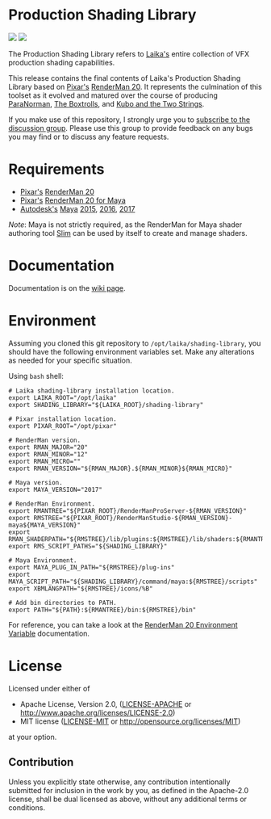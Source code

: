 # Production Shading Library

[![](https://img.shields.io/badge/License-Apache%202.0-blue.svg)](LICENSE-APACHE)
[![](https://img.shields.io/badge/License-MIT-blue.svg)](LICENSE-MIT)

The Production Shading Library refers to [Laika's](https://www.laika.com) entire collection of VFX production shading capabilities.

This release contains the final contents of Laika's Production Shading Library based on [Pixar's](https://www.pixar.com) [RenderMan 20](https://renderman.pixar.com/resources/RenderMan_20/home.html).
It represents the culmination of this toolset as it evolved and matured over the course of producing 
[ParaNorman](https://laika.com/our-films/paranorman), 
[The Boxtrolls](https://laika.com/our-films/boxtrolls),
and [Kubo and the Two Strings](https://laika.com/our-films/kubo).

If you make use of this repository, I strongly urge you to [subscribe to the discussion group](https://groups.google.com/group/laikastudios-shading-library). Please use this group to provide feedback on any bugs you may find or to discuss any feature requests.

# Requirements
* [Pixar's](https://www.pixar.com) [RenderMan 20](https://renderman.pixar.com/resources/RenderMan_20/home.html)
* [Pixar's](https://www.pixar.com) [RenderMan 20 for Maya](https://renderman.pixar.com/resources/RenderMan_20/RMS_101.html)
* [Autodesk's](https://www.autodesk.com) [Maya](https://www.autodesk.com/products/maya/overview) [2015](https://knowledge.autodesk.com/support/maya/downloads/caas/downloads/content/autodesk-maya-2015-service-pack-6.html), [2016](https://knowledge.autodesk.com/support/maya/downloads/caas/downloads/content/maya-2016-service-pack-6.html), [2017](https://help.autodesk.com/view/MAYAUL/2017/ENU/)

*Note*: Maya is not strictly required, as the RenderMan for Maya shader authoring tool [Slim](https://renderman.pixar.com/resources/RenderMan_20/slimGettingStarted.html) can be used by itself to create and manage shaders.

# Documentation
Documentation is on the [wiki page](https://github.com/LaikaStudios/shading-library/wiki/prman_20.Home).

# Environment
Assuming you cloned this git repository to `/opt/laika/shading-library`, you should have the following environment variables set. Make any alterations as needed for your specific situation.

Using `bash` shell:

    # Laika shading-library installation location.
    export LAIKA_ROOT="/opt/laika"
    export SHADING_LIBRARY="${LAIKA_ROOT}/shading-library"

    # Pixar installation location.
    export PIXAR_ROOT="/opt/pixar"

    # RenderMan version.
    export RMAN_MAJOR="20"
    export RMAN_MINOR="12"
    export RMAN_MICRO=""
    export RMAN_VERSION="${RMAN_MAJOR}.${RMAN_MINOR}${RMAN_MICRO}"

    # Maya version.
    export MAYA_VERSION="2017"

    # RenderMan Environment.
    export RMANTREE="${PIXAR_ROOT}/RenderManProServer-${RMAN_VERSION}"
    export RMSTREE="${PIXAR_ROOT}/RenderManStudio-${RMAN_VERSION}-maya${MAYA_VERSION}"
    export RMAN_SHADERPATH="${RMSTREE}/lib/plugins:${RMSTREE}/lib/shaders:${RMANTREE}/lib/shaders:${RMANTREE}/lib/rsl/shaders"
    export RMS_SCRIPT_PATHS="${SHADING_LIBRARY}"

    # Maya Environment.
    export MAYA_PLUG_IN_PATH="${RMSTREE}/plug-ins"
    export MAYA_SCRIPT_PATH="${SHADING_LIBRARY}/command/maya:${RMSTREE}/scripts"
    export XBMLANGPATH="${RMSTREE}/icons/%B"

    # Add bin directories to PATH.
    export PATH="${PATH}:${RMANTREE}/bin:${RMSTREE}/bin"

For reference, you can take a look at the [RenderMan 20 Environment Variable](https://renderman.pixar.com/resources/RenderMan_20/env_vars.html) documentation.

# License
Licensed under either of

 * Apache License, Version 2.0, ([LICENSE-APACHE](LICENSE-APACHE) or http://www.apache.org/licenses/LICENSE-2.0)
 * MIT license ([LICENSE-MIT](LICENSE-MIT) or http://opensource.org/licenses/MIT)

at your option.

## Contribution
Unless you explicitly state otherwise, any contribution intentionally submitted
for inclusion in the work by you, as defined in the Apache-2.0 license, shall be dual licensed as above, without any
additional terms or conditions.

